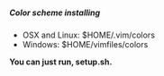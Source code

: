 ##### Color scheme installing
- OSX and Linux: $HOME/.vim/colors
- Windows: $HOME/vimfiles/colors

**You can just run, setup.sh.**
